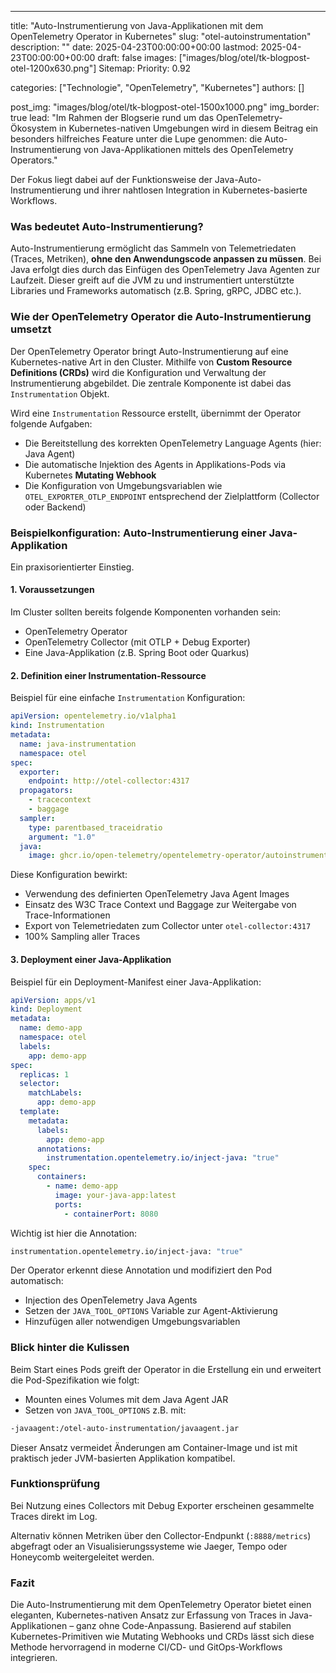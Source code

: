---
title: "Auto-Instrumentierung von Java-Applikationen mit dem OpenTelemetry Operator in Kubernetes"
slug: "otel-autoinstrumentation"
description: ""
date: 2025-04-23T00:00:00+00:00
lastmod: 2025-04-23T00:00:00+00:00
draft: false
images: ["images/blog/otel/tk-blogpost-otel-1200x630.png"]
Sitemap:
Priority: 0.92

categories: ["Technologie", "OpenTelemetry", "Kubernetes"]
authors: []

post_img: "images/blog/otel/tk-blogpost-otel-1500x1000.png"
img_border: true
lead: "Im Rahmen der Blogserie rund um das OpenTelemetry-Ökosystem in Kubernetes-nativen Umgebungen wird in diesem Beitrag ein besonders hilfreiches Feature unter die Lupe genommen: die Auto-Instrumentierung von Java-Applikationen mittels des OpenTelemetry Operators."

Der Fokus liegt dabei auf der Funktionsweise der Java-Auto-Instrumentierung und ihrer nahtlosen Integration in Kubernetes-basierte Workflows.

### Was bedeutet Auto-Instrumentierung?

Auto-Instrumentierung ermöglicht das Sammeln von Telemetriedaten (Traces, Metriken), **ohne den Anwendungscode anpassen zu müssen**. Bei Java erfolgt dies durch das Einfügen des OpenTelemetry Java Agenten zur Laufzeit. Dieser greift auf die JVM zu und instrumentiert unterstützte Libraries und Frameworks automatisch (z.B. Spring, gRPC, JDBC etc.).

### Wie der OpenTelemetry Operator die Auto-Instrumentierung umsetzt

Der OpenTelemetry Operator bringt Auto-Instrumentierung auf eine Kubernetes-native Art in den Cluster. Mithilfe von **Custom Resource Definitions (CRDs)** wird die Konfiguration und Verwaltung der Instrumentierung abgebildet. Die zentrale Komponente ist dabei das `Instrumentation` Objekt.

Wird eine `Instrumentation` Ressource erstellt, übernimmt der Operator folgende Aufgaben:

* Die Bereitstellung des korrekten OpenTelemetry Language Agents (hier: Java Agent)
* Die automatische Injektion des Agents in Applikations-Pods via Kubernetes **Mutating Webhook**
* Die Konfiguration von Umgebungsvariablen wie `OTEL_EXPORTER_OTLP_ENDPOINT` entsprechend der Zielplattform (Collector oder Backend)

### Beispielkonfiguration: Auto-Instrumentierung einer Java-Applikation

Ein praxisorientierter Einstieg.

#### 1. Voraussetzungen

Im Cluster sollten bereits folgende Komponenten vorhanden sein:

* OpenTelemetry Operator
* OpenTelemetry Collector (mit OTLP + Debug Exporter)
* Eine Java-Applikation (z.B. Spring Boot oder Quarkus)

#### 2. Definition einer Instrumentation-Ressource

Beispiel für eine einfache `Instrumentation` Konfiguration:

```yaml
apiVersion: opentelemetry.io/v1alpha1
kind: Instrumentation
metadata:
  name: java-instrumentation
  namespace: otel
spec:
  exporter:
    endpoint: http://otel-collector:4317
  propagators:
    - tracecontext
    - baggage
  sampler:
    type: parentbased_traceidratio
    argument: "1.0"
  java:
    image: ghcr.io/open-telemetry/opentelemetry-operator/autoinstrumentation-java:latest
```

Diese Konfiguration bewirkt:

* Verwendung des definierten OpenTelemetry Java Agent Images
* Einsatz des W3C Trace Context und Baggage zur Weitergabe von Trace-Informationen
* Export von Telemetriedaten zum Collector unter `otel-collector:4317`
* 100% Sampling aller Traces

#### 3. Deployment einer Java-Applikation

Beispiel für ein Deployment-Manifest einer Java-Applikation:

```yaml
apiVersion: apps/v1
kind: Deployment
metadata:
  name: demo-app
  namespace: otel
  labels:
    app: demo-app
spec:
  replicas: 1
  selector:
    matchLabels:
      app: demo-app
  template:
    metadata:
      labels:
        app: demo-app
      annotations:
        instrumentation.opentelemetry.io/inject-java: "true"
    spec:
      containers:
        - name: demo-app
          image: your-java-app:latest
          ports:
            - containerPort: 8080
```

Wichtig ist hier die Annotation:

```sh
instrumentation.opentelemetry.io/inject-java: "true"
```

Der Operator erkennt diese Annotation und modifiziert den Pod automatisch:

* Injection des OpenTelemetry Java Agents
* Setzen der `JAVA_TOOL_OPTIONS` Variable zur Agent-Aktivierung
* Hinzufügen aller notwendigen Umgebungsvariablen

### Blick hinter die Kulissen

Beim Start eines Pods greift der Operator in die Erstellung ein und erweitert die Pod-Spezifikation wie folgt:

* Mounten eines Volumes mit dem Java Agent JAR
* Setzen von `JAVA_TOOL_OPTIONS` z.B. mit:

```sh
-javaagent:/otel-auto-instrumentation/javaagent.jar
```

Dieser Ansatz vermeidet Änderungen am Container-Image und ist mit praktisch jeder JVM-basierten Applikation kompatibel.

### Funktionsprüfung

Bei Nutzung eines Collectors mit Debug Exporter erscheinen gesammelte Traces direkt im Log.

Alternativ können Metriken über den Collector-Endpunkt (`:8888/metrics`) abgefragt oder an Visualisierungssysteme wie Jaeger, Tempo oder Honeycomb weitergeleitet werden.

### Fazit

Die Auto-Instrumentierung mit dem OpenTelemetry Operator bietet einen eleganten, Kubernetes-nativen Ansatz zur Erfassung von Traces in Java-Applikationen – ganz ohne Code-Anpassung. Basierend auf stabilen Kubernetes-Primitiven wie Mutating Webhooks und CRDs lässt sich diese Methode hervorragend in moderne CI/CD- und GitOps-Workflows integrieren.
